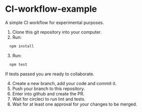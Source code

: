 # CI-workflow-example
A simple CI workflow for experimental purposes.

1. Clone this git repository into your computer.
2. Run: 
```javascript
  npm install
```
3. Run:
```javascript
  npm test
```
If tests passed you are ready to collaborate.

4. Create a new branch, add your code and commit it.
5. Push your branch to this repository.
6. Enter into github and create the PR.
7. Wait for circleci to run lint and tests.
8. Wait for at least one approval for your changes to be merged.

